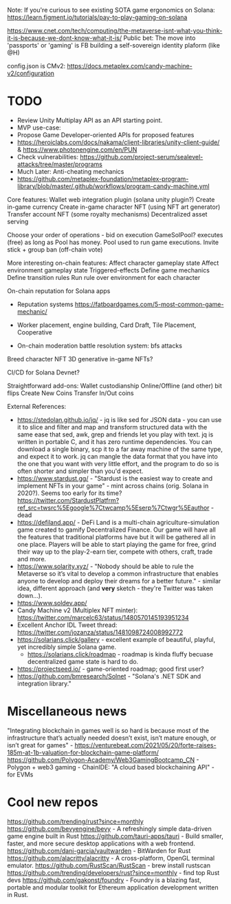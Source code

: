 Note: If you're curious to see existing SOTA game ergonomics on Solana: https://learn.figment.io/tutorials/pay-to-play-gaming-on-solana

https://www.cnet.com/tech/computing/the-metaverse-isnt-what-you-think-it-is-because-we-dont-know-what-it-is/
Public bet: The move into 'passports' or 'gaming' is FB building a self-sovereign identity plaform (like @H)

config.json is CMv2: https://docs.metaplex.com/candy-machine-v2/configuration

# TODO
 * Review Unity Multiplay API as an API starting point.
 * MVP use-case:
 * Propose Game Developer-oriented APIs for proposed features
 * https://heroiclabs.com/docs/nakama/client-libraries/unity-client-guide/ & https://www.photonengine.com/en/PUN
 * Check vulnerabilities: https://github.com/project-serum/sealevel-attacks/tree/master/programs
 * Much Later: Anti-cheating mechanics
 * https://github.com/metaplex-foundation/metaplex-program-library/blob/master/.github/workflows/program-candy-machine.yml

Core features:
Wallet web integration plugin (solana unity plugin?)
Create in-game currency
Create in-game character NFT (using NFT art generator)
Transfer account NFT (some royalty mechanisms)
Decentralized asset serving

Choose your order of operations - bid on execution
GameSolPool? executes (free) as long as Pool has money. Pool used to run game executions.
Invite stick + group ban (off-chain vote)

More interesting on-chain features:
Affect character gameplay state
Affect environment gameplay state
Triggered-effects
Define game mechanics
Define transition rules
Run rule over environment for each character

On-chain reputation for Solana apps
* Reputation systems 
https://fatboardgames.com/5-most-common-game-mechanic/
* Worker placement, engine building, Card Draft, Tile Placement, Cooperative

* On-chain moderation
battle resolution system: bfs attacks

Breed character NFT
3D generative in-game NFTs?

CI/CD for Solana Devnet?

Straightforward add-ons:
Wallet custodianship
Online/Offline (and other) bit flips
Create New Coins
Transfer In/Out coins

External References:

* https://stedolan.github.io/jq/ - jq is like sed for JSON data - you can use it to slice and filter and map and transform structured data with the same ease that sed, awk, grep and friends let you play with text. jq is written in portable C, and it has zero runtime dependencies. You can download a single binary, scp it to a far away machine of the same type, and expect it to work. jq can mangle the data format that you have into the one that you want with very little effort, and the program to do so is often shorter and simpler than you'd expect.
* https://www.stardust.gg/ - "Stardust is the easiest way to create and implement NFTs in your game" - mint across chains (orig. Solana in 2020?). Seems too early for its time? https://twitter.com/StardustPlatfrm?ref_src=twsrc%5Egoogle%7Ctwcamp%5Eserp%7Ctwgr%5Eauthor - dead
* https://defiland.app/ - DeFi Land is a multi-chain agriculture-simulation game created to gamify Decentralized Finance. Our game will have all the features that traditional platforms have but it will be gathered all in one place. Players will be able to start playing the game for free, grind their way up to the play-2-earn tier, compete with others, craft, trade and more.
* https://www.solarity.xyz/ - "Nobody should be able to rule the Metaverse so it’s vital to develop a common
  infrastructure that enables anyone to develop and deploy their dreams for a better future." - similar idea,
  different approach (and **very** sketch - they're Twitter was taken down...).
* https://www.soldev.app/
* Candy Machine v2 (Multiplex NFT minter): https://twitter.com/marcelc63/status/1480570145193951234
* Excellent Anchor IDL Tweet thread: https://twitter.com/jozanza/status/1481098724008992772
* https://solarians.click/gallery - excellent example of beautiful, playful, yet incredibly simple Solana game.
  * https://solarians.click/roadmap - roadmap is kinda fluffy becuase decentralized game state is hard to do.
* https://projectseed.io/ - game-oriented roadmap; good first user?
* https://github.com/bmresearch/Solnet - "Solana's .NET SDK and integration library."

# Miscellaneous news
"Integrating blockchain in games well is so hard is because most of the infrastructure that’s actually needed doesn’t exist, isn’t mature enough, or isn’t great for games" - https://venturebeat.com/2021/05/20/forte-raises-185m-at-1b-valuation-for-blockchain-game-platform/
https://github.com/Polygon-Academy/Web3GamingBootcamp_CN - Polygon + web3 gaming - ChainIDE: "A cloud based blockchaining API" - for EVMs

# Cool new repos
https://github.com/trending/rust?since=monthly
https://github.com/bevyengine/bevy - A refreshingly simple data-driven game engine built in Rust
https://github.com/tauri-apps/tauri - Build smaller, faster, and more secure desktop applications with a web frontend.
https://github.com/dani-garcia/vaultwarden - BitWarden for Rust
https://github.com/alacritty/alacritty - A cross-platform, OpenGL terminal emulator.
https://github.com/RustScan/RustScan - brew install rustscan
https://github.com/trending/developers/rust?since=monthly - find top Rust devs
https://github.com/gakonst/foundry - Foundry is a blazing fast, portable and modular toolkit for Ethereum application development written in Rust.